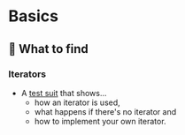 # Basics

## 👀 What to find

### Iterators

- A [test suit](interators.test.ts) that shows…
  - how an iterator is used,
  - what happens if there's no iterator and
  - how to implement your own iterator.
